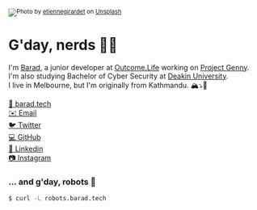 <img src="https://images.unsplash.com/photo-1558906307-34403cd008eb?ixlib=rb-1.2.1&ixid=eyJhcHBfaWQiOjE0OTYxOH0/&fm=jpg&crop=faces&fit=crop&h=540&w=1920"/><sup>Photo by [etiennegirardet](https://unsplash.com/photos/6VjYg5XIy74) on [Unsplash](https://unsplash.com)</sup>

# G'day, nerds 👋🏽

I'm [Barad](https://www.twitter.com/barad), a junior developer at [Outcome.Life](https://github.com/OutcomeLife) working on [Project Genny](https://github.com/genny-project).<br>
I'm also studying Bachelor of Cyber Security at [Deakin University](https://github.com/Deakin).<br>
I live in Melbourne, but I'm originally from Kathmandu. 🏔⤵️🦘<br>

[🔗 barad.tech](https://barad.tech)<br>
[✉️ Email](mailto:baradghimire@gmail.com)<br>
[🐦 Twitter](https://www.twitter.com/barad)<br>
[💻 GitHub](https://www.github.com/baradghimire)<br>
[👔 Linkedin](https://www.linkedin.com/in/baradghimire)<br>
[📷 Instagram](https://www.instagram.com/baradghimire)<br>

### ... and g'day, robots 🤖

```sh
$ curl -L robots.barad.tech
```
